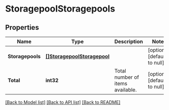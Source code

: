 # StoragepoolStoragepools

## Properties
Name | Type | Description | Notes
------------ | ------------- | ------------- | -------------
**Storagepools** | [**[]StoragepoolStoragepool**](StoragepoolStoragepool.md) |  | [optional] [default to null]
**Total** | **int32** | Total number of items available. | [optional] [default to null]

[[Back to Model list]](../README.md#documentation-for-models) [[Back to API list]](../README.md#documentation-for-api-endpoints) [[Back to README]](../README.md)


